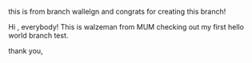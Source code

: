 this is from branch wallelgn and congrats for creating this branch!

Hi , everybody! This is walzeman from MUM checking out my first hello world branch test.

thank you,
